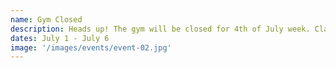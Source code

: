 ```yaml
---
name: Gym Closed
description: Heads up! The gym will be closed for 4th of July week. Classes and camps will resume on the following Monday.
dates: July 1 - July 6
image: '/images/events/event-02.jpg'
---
```

